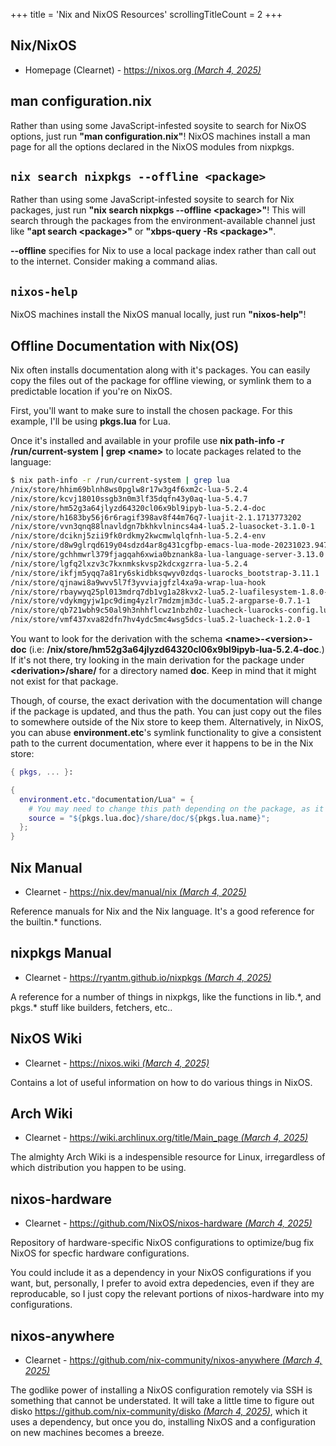+++
title               = 'Nix and NixOS Resources'
scrollingTitleCount = 2
+++

## Nix/NixOS

- Homepage (Clearnet) - [https://nixos.org *(March 4, 2025)*](https://nixos.org)

## man configuration.nix

Rather than using some JavaScript-infested soysite to search for NixOS options,
just run **"man configuration.nix"**! NixOS machines install a man page for all the
options declared in the NixOS modules from nixpkgs.

## `nix search nixpkgs --offline <package>`

Rather than using some JavaScript-infested soysite to search for Nix packages,
just run **"nix search nixpkgs --offline \<package\>"**! This will search
through the packages from the environment-available channel just like **"apt
search \<package\>"** or **"xbps-query -Rs \<package\>"**.

**--offline** specifies for Nix to use a local package index rather than call
out to the internet. Consider making a command alias.

## `nixos-help`

NixOS machines install the NixOS manual locally, just run **"nixos-help"**!

## Offline Documentation with Nix(OS)

Nix often installs documentation along with it's packages. You can easily copy
the files out of the package for offline viewing, or symlink them to a
predictable location if you're on NixOS.

First, you'll want to make sure to install the chosen package. For this example,
I'll be using **pkgs.lua** for Lua.

Once it's installed and available in your profile use **nix path-info -r
/run/current-system | grep \<name\>** to locate packages related to the
language:

```sh
$ nix path-info -r /run/current-system | grep lua
/nix/store/hhim69blnh8ws0pglw8r17w3g4f6xm2c-lua-5.2.4
/nix/store/kcvj18010ssgb3n0m3lf35dqfn43y0aq-lua-5.4.7
/nix/store/hm52g3a64jlyzd64320cl06x9bl9ipyb-lua-5.2.4-doc
/nix/store/h1683by56j6r6ragif398av8f44m76q7-luajit-2.1.1713773202
/nix/store/vvn3qnq88lnavldgn7bkhkvlnincs4a4-lua5.2-luasocket-3.1.0-1
/nix/store/dciknj5zii9fk0rdkmy2kwcmwlqlqfnh-lua-5.2.4-env
/nix/store/d8w9glrqd619y04sdzd4ar8g431cgfbp-emacs-lua-mode-20231023.947
/nix/store/gchhmwrl379fjagqah6xwia0bznank8a-lua-language-server-3.13.0
/nix/store/lgfq2lxzv3c7kxnmkskvsp2kdcxgzrra-lua-5.2.4
/nix/store/ikfjm5yqq7a81ry6skidbksqwyv0zdqs-luarocks_bootstrap-3.11.1
/nix/store/qjnawi8a9wvv5l7f3yvviajgfzl4xa9a-wrap-lua-hook
/nix/store/rbaywyq25pl013mdrq7db1vg1a28kvx2-lua5.2-luafilesystem-1.8.0-1
/nix/store/vdykmgyjw1pc9dimg4yzlr7mdzmjm3dc-lua5.2-argparse-0.7.1-1
/nix/store/qb721wbh9c50al9h3nhhflcwz1nbzh0z-luacheck-luarocks-config.lua
/nix/store/vmf437xva82dfn7hv4ydc5mc4wsg5dcs-lua5.2-luacheck-1.2.0-1
```

You want to look for the derivation with the schema **\<name\>-\<version\>-doc**
(i.e: **/nix/store/hm52g3a64jlyzd64320cl06x9bl9ipyb-lua-5.2.4-doc**.) If it's
not there, try looking in the main derivation for the package under
**\<derivation\>/share/** for a directory named **doc**. Keep in mind that it
might not exist for that package.

Though, of course, the exact derivation with the documentation will change if
the package is updated, and thus the path. You can just copy out the files to
somewhere outside of the Nix store to keep them. Alternatively, in NixOS, you
can abuse **environment.etc**'s symlink functionality to give a consistent path
to the current documentation, where ever it happens to be in the Nix store:

```nix
{ pkgs, ... }:

{
  environment.etc."documentation/Lua" = {
    # You may need to change this path depending on the package, as it can vary.
    source = "${pkgs.lua.doc}/share/doc/${pkgs.lua.name}";
  };
}
```

## Nix Manual

- Clearnet - [https://nix.dev/manual/nix *(March 4, 2025)*](https://nixos.org/manual/nix)

Reference manuals for Nix and the Nix language. It's a good reference for the
builtin.\* functions.

## nixpkgs Manual

- Clearnet - [https://ryantm.github.io/nixpkgs *(March 4, 2025)*](https://ryantm.github.io/nixpkgs/)

A reference for a number of things in nixpkgs, like the functions in lib.\*, and
pkgs.\* stuff like builders, fetchers, etc..

## NixOS Wiki

- Clearnet - [https://nixos.wiki *(March 4, 2025)*](https://nixos.wiki/)

Contains a lot of useful information on how to do various things in NixOS.

## Arch Wiki

- Clearnet - [https://wiki.archlinux.org/title/Main_page *(March 4, 2025)*](https://wiki.archlinux.org/title/Main_page)

The almighty Arch Wiki is a indespensible resource for Linux, irregardless of
which distribution you happen to be using.

## nixos-hardware

- Clearnet - [https://github.com/NixOS/nixos-hardware *(March 4, 2025)*](https://github.com/NixOS/nixos-hardware)

Repository of hardware-specific NixOS configurations to optimize/bug fix NixOS
for specfic hardware configurations.

You could include it as a dependency in your NixOS configurations if you want,
but, personally, I prefer to avoid extra depedencies, even if they are
reproducable, so I just copy the relevant portions of nixos-hardware into my
configurations.

## nixos-anywhere

- Clearnet - [https://github.com/nix-community/nixos-anywhere *(March 4, 2025)*](https://github.com/nix-community/nixos-anywhere)

The godlike power of installing a NixOS configuration remotely via SSH is
something that cannot be understated. It will take a little time to figure out
disko
[https://github.com/nix-community/disko *(March 4, 2025)*](https://github.com/nix-community/disko),
which it uses a dependency, but once you do, installing NixOS and a
configuration on new machines becomes a breeze.
